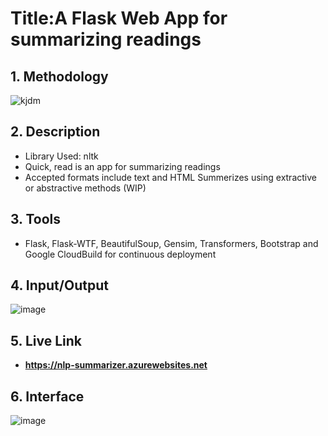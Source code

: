 # **Title:A Flask Web App for summarizing readings**

## **1. Methodology**
![kjdm](https://user-images.githubusercontent.com/83897460/207539626-8d6b836a-05f6-41b4-bc8c-164cf6c79a78.png)

## **2. Description**
* Library Used: nltk
* Quick, read is an app for summarizing readings
* Accepted formats include text and HTML Summerizes using extractive or abstractive methods (WIP)

## **3. Tools**
* Flask, Flask-WTF, BeautifulSoup, Gensim, Transformers, Bootstrap and Google CloudBuild for continuous deployment

## **4. Input/Output**
![image](https://user-images.githubusercontent.com/83897460/207547515-ee2ab6d8-3735-492d-a56d-2cb7d8992c78.png)

## **5. Live Link**
* __https://nlp-summarizer.azurewebsites.net__

## **6. Interface**
![image](https://user-images.githubusercontent.com/83897460/207547304-46d494d8-8ddd-45f7-b533-8414fae035d7.png)



